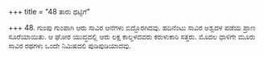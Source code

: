+++
title = "48 ತಾರು ಥಟ್ಟಿಗೆ"

+++
48. ಗುಂಪು ಗುಂಪಾಗಿ ಆರು ಸಾವಿರ ಆನೆಗಳು ಬಿದ್ದೊರಗಿದವು. ಹದಿನೆಂಟು ಸಾವಿರ ಅಶ್ವದಳ ಪಡೆಯ ಪ್ರಾಣ ಸೂರೆಯಾಯಿತು. ಆ ಘೋರ ಯುದ್ಧದಲ್ಲಿ ಆರು ಲಕ್ಷ ಕಾಲ್ದಳದವರು ಕರುಳುಕಾರಿ ಸತ್ತರು. ಮೊದಲ ಧಾಳಿಗೇ ಮೂರು ಸಾವಿರ ರಥಗಳು ಒಂದೇ ನಿಮಿಷದಲಿ ಪುಡಿಪುಡಿಯಾದವು.